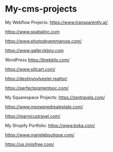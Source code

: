 # My-cms-projects

My Webflow Projects:
https://www.transparently.ai/

https://www.spatialinc.com 

https://www.photosbyemmarose.com/

https://www.gallerykbny.com 

WordPress
https://brekkits.com/

https://www.sillcart.com/

https://destinysylvester.realtor/

https://perfectpigmentsoc.com/

My Squarespace Projects:
https://zentravels.com/

https://www.mpoweredrealestate.com/

https://marnicustravel.com/

My Shopify Portfolio:
https://www.boka.com/

https://www.marieleboutique.com/

https://us.innisfree.com/
